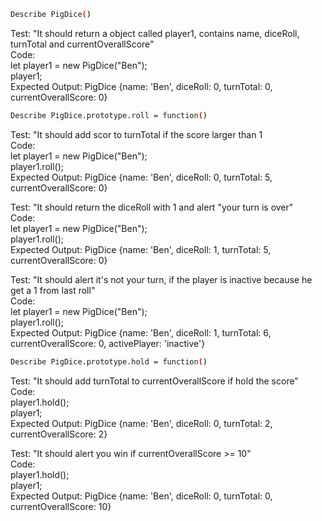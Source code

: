 ```sh
Describe PigDice()
```
Test: "It should return a object called player1, contains name,  diceRoll, turnTotal and currentOverallScore"\
Code:\
let player1 = new PigDice("Ben");\
player1;\
Expected Output: PigDice {name: 'Ben', diceRoll: 0, turnTotal: 0, currentOverallScore: 0}

```sh
Describe PigDice.prototype.roll = function()
```
Test: "It should add scor to turnTotal if the score larger than 1\
Code:\
let player1 = new PigDice("Ben");\
player1.roll();\
Expected Output: PigDice {name: 'Ben', diceRoll: 0, turnTotal: 5, currentOverallScore: 0}

Test: "It should return the diceRoll with 1 and alert "your turn is over"\
Code:\
let player1 = new PigDice("Ben");\
player1.roll();\
Expected Output: PigDice {name: 'Ben', diceRoll: 1, turnTotal: 5, currentOverallScore: 0}

Test: "It should alert it's not your turn, if the player is inactive because he get a 1 from last roll"\
Code:\
let player1 = new PigDice("Ben");\
player1.roll();\
Expected Output: PigDice {name: 'Ben', diceRoll: 1, turnTotal: 6, currentOverallScore: 0, activePlayer: 'inactive'}

```sh
Describe PigDice.prototype.hold = function()
```
Test: "It should add turnTotal to currentOverallScore if hold the score"\
Code:\
player1.hold();\
player1;\
Expected Output: PigDice {name: 'Ben', diceRoll: 0, turnTotal: 2, currentOverallScore: 2}

Test: "It should alert you win if currentOverallScore >= 10"\
Code:\
player1.hold();\
player1;\
Expected Output: PigDice {name: 'Ben', diceRoll: 0, turnTotal: 0, currentOverallScore: 10}




